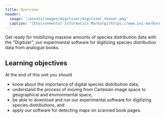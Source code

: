 ```yaml
---
title: Overview
header:
  image: '/assets/images/digitizer/digitizer_teaser.png'
  caption: '[Environmental Informatics Marburg](https://www.uni-marburg.de/en/fb19/disciplines/physisch/environmentalinformatics){:target="_blank"}'
---
```


Get ready for mobilizing massive amounts of species distribution data with the "Digitizer", our experimental software for digitizing species distribution data from analogue books.


<!--more-->

## Learning objectives
At the end of this unit you should 
* know about the importance of digital species distribution data,
* understand the process of moving from Cartesian image space to geographical and environmental space,
* be able to download and run our experimental software for digitizing species distributions, and 
* apply our software for detecting maps on scanned book pages.



